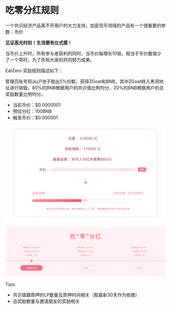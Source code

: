 # 吃零分红规则

一个共识经济产品离不开用户的大力支持，加密货币领域的产品有一个很重要的参数：币价

**见证高光时刻！生活要有仪式感！**

当币价上升时，所有参与者获利的同时，当币价每增长10倍，相当于币价数值少了一个零时，为了庆祝大家的共同努力成果。

EatZero 奖励规则描述如下：

管理员账号将从LP池子取出5%份额，获得ZGoat和BNB，其中ZGoat转入黑洞地址进行销毁，80%的BNB根据用户的共识值比例均分，20%的BNB根据用户的总奖励数量比例均分。

* 当前币价：$0.0000001
* 预估分红：100BNB
* 触发币价：$0.000001

![&#x5403;&#x96F6;&#x5206;&#x7EA2;&#x8FDB;&#x5EA6;&#x6761;](../.gitbook/assets/chi-ling-fen-hong-jin-du-tiao-zhong-wen-.png)

![&#x5403;&#x96F6;&#x5206;&#x7EA2;&#x5956;&#x52B1;&#x9886;&#x53D6;&#x53CA;&#x89C4;&#x5219;](../.gitbook/assets/chi-ling-fen-hong-jiang-li-ling-qu-ji-gui-ze-zhong-wen-%20%281%29.png)

Tips: 

* 共识值跟质押的LP数量及质押时间相关（取最新30天作为依据）
* 总奖励数量与邀请朋友的奖励相关




